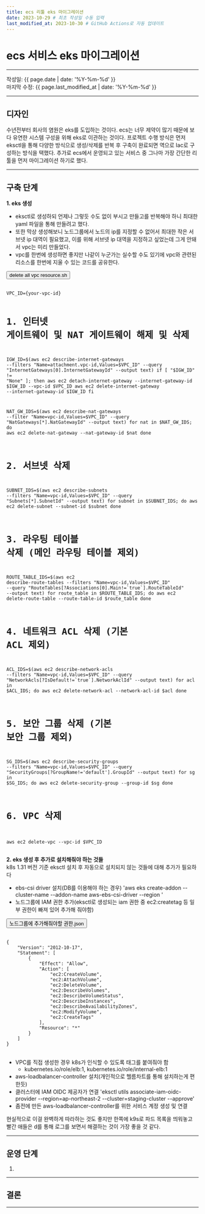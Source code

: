 ```yaml
---
title: ecs 리툴 eks 마이그레이션
date: 2023-10-29 # 최초 작성일 수동 입력
last_modified_at: 2023-10-30 # GitHub Actions로 자동 업데이트
---
```


# ecs 서비스 eks 마이그레이션

---

작성일: {{ page.date | date: '%Y-%m-%d' }}  
마지막 수정: {{ page.last_modified_at | date: '%Y-%m-%d' }}

---

## 디자인

수년전부터 회사의 염원은 eks를 도입하는 것이다.
ecs는 너무 제약이 많기 때문에 보다 유연한 시스템 구성을 위해 eks로 이관하는 것이다.
프로젝트 수행 방식은 먼저 eksctl을 통해 다양한 방식으로 생성/삭제를 반복 후 구축이 완료되면 역으로 Iac로 구성하는 방식을 택했다.
추가로 ecs에서 운영되고 있는 서비스 중 그나마 가장 간단한 리툴을 먼저 마이그레이션 하기로 했다.

---

## 구축 단계

**1. eks 생성**  
   - eksctl로 생성하되 언제나 그렇듯 수도 없이 부시고 만들고를 반복해야 하니 최대한 yaml 파일을 통해 만들려고 했다.
   - 또한 막상 생성해보니 노드그룹에서 노드의 ip를 지정할 수 없어서 최대한 작은 서브넷 ip 대역이 필요했고, 이를 위해 서브넷 ip 대역을 지정하고 싶었는데 그게 안돼서 vpc는 미리 만들었다.
   - vpc를 한번에 생성하면 좋지만 나같이 누군가는 실수할 수도 있기에 vpc와 관련된 리소스를 한번에 지울 수 있는 코드를 공유한다.

<link rel="stylesheet" href="/assets/styles.css">

<div class="code-container">
  <button onclick="toggleCode(this)" class="toggle-btn" data-code="code-block-1">delete all vpc resource.sh</button>
  <pre id="code-block-1" class="code-block">
    <code>
VPC_ID={your-vpc-id}

# 1. 인터넷 게이트웨이 및 NAT 게이트웨이 해제 및 삭제
IGW_ID=$(aws ec2 describe-internet-gateways --filters "Name=attachment.vpc-id,Values=$VPC_ID" --query "InternetGateways[0].InternetGatewayId" --output text)
if [ "$IGW_ID" != "None" ]; then
  aws ec2 detach-internet-gateway --internet-gateway-id $IGW_ID --vpc-id $VPC_ID
  aws ec2 delete-internet-gateway --internet-gateway-id $IGW_ID
fi

NAT_GW_IDS=$(aws ec2 describe-nat-gateways --filter "Name=vpc-id,Values=$VPC_ID" --query "NatGateways[*].NatGatewayId" --output text)
for nat in $NAT_GW_IDS; do
  aws ec2 delete-nat-gateway --nat-gateway-id $nat
done

# 2. 서브넷 삭제
SUBNET_IDS=$(aws ec2 describe-subnets --filters "Name=vpc-id,Values=$VPC_ID" --query "Subnets[*].SubnetId" --output text)
for subnet in $SUBNET_IDS; do
  aws ec2 delete-subnet --subnet-id $subnet
done

# 3. 라우팅 테이블 삭제 (메인 라우팅 테이블 제외)
ROUTE_TABLE_IDS=$(aws ec2 describe-route-tables --filters "Name=vpc-id,Values=$VPC_ID" --query "RouteTables[?Associations[0].Main!=\`true\`].RouteTableId" --output text)
for route_table in $ROUTE_TABLE_IDS; do
  aws ec2 delete-route-table --route-table-id $route_table
done

# 4. 네트워크 ACL 삭제 (기본 ACL 제외)
ACL_IDS=$(aws ec2 describe-network-acls --filters "Name=vpc-id,Values=$VPC_ID" --query "NetworkAcls[?IsDefault!=\`true\`].NetworkAclId" --output text)
for acl in $ACL_IDS; do
  aws ec2 delete-network-acl --network-acl-id $acl
done

# 5. 보안 그룹 삭제 (기본 보안 그룹 제외)
SG_IDS=$(aws ec2 describe-security-groups --filters "Name=vpc-id,Values=$VPC_ID" --query "SecurityGroups[?GroupName!='default'].GroupId" --output text)
for sg in $SG_IDS; do
  aws ec2 delete-security-group --group-id $sg
done

# 6. VPC 삭제
aws ec2 delete-vpc --vpc-id $VPC_ID</code>
  </pre>
  <button onclick="copyCode(this)" class="copy-btn" data-copy="code-block-1" style="display: none;">Copy</button>
</div>

<script src="/assets/scripts.js"></script>

**2. eks 생성 후 추가로 설치해줘야 하는 것들**  
k8s 1.31 버전 기준 eksctl 설치 후 자동으로 설치되지 않는 것들에 대해 추가가 필요하다
   - ebs-csi driver 설치(DB를 이용해야 하는 경우)
      'aws eks create-addon --cluster-name <cluster-name> --addon-name aws-ebs-csi-driver --region <region>'
   - 노드그룹에 IAM 권한 추가(eksctl로 생성되는 iam 권한 중 ec2:createtag 등 일부 권한이 빠져 있어 추가해 줘야함)
<link rel="stylesheet" href="/assets/styles.css">

<div class="code-container">
  <button onclick="toggleCode(this)" class="toggle-btn" data-code="code-block-2">노드그룹에 추가해줘야할 권한.json</button>
  <pre id="code-block-2" class="code-block">
    <code>
{
    "Version": "2012-10-17",
    "Statement": [
        {
            "Effect": "Allow",
            "Action": [
                "ec2:CreateVolume",
                "ec2:AttachVolume",
                "ec2:DeleteVolume",
                "ec2:DescribeVolumes",
                "ec2:DescribeVolumeStatus",
                "ec2:DescribeInstances",
                "ec2:DescribeAvailabilityZones",
                "ec2:ModifyVolume",
                "ec2:CreateTags"
            ],
            "Resource": "*"
        }
    ]
}</code>
  </pre>
  <button onclick="copyCode(this)" class="copy-btn" data-copy="code-block-2" style="display: none;">Copy</button>
</div>

<script src="/assets/scripts.js"></script>
   - VPC를 직접 생성한 경우 k8s가 인식할 수 있도록 태그를 붙여줘야 함
     - kubernetes.io/role/elb:1, kubernetes.io/role/internal-elb:1
   - aws-loadbalancer-controller 설치(개인적으로 헬름차트를 통해 설치하는게 편한듯)
   - 클러스터에 IAM OIDC 제공자가 연결
      'eksctl utils associate-iam-oidc-provider --region=ap-northeast-2 --cluster=staging-cluster --approve'
   - 좀전에 만든 aws-loadbalancer-controller를 위한 서비스 계정 생성 및 연결

현실적으로 이걸 완벽하게 따라하는 것도 좋지만 한쪽에 k9s로 파드 목록을 띄워놓고 빨간 애들은 d를 통해 로그를 보면서 해결하는 것이 가장 좋을 것 같다.

---

## 운영 단계

1. 

---

## 결론

---

